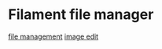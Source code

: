 # Filament file manager

[file management](./images/screenshot-1.webp)
[image edit](./images/screenshot-2.webp)
